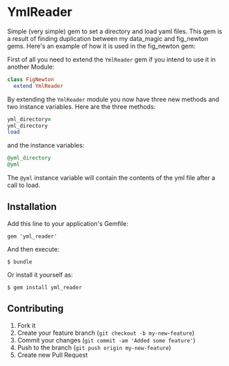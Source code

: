 # YmlReader

Simple (very simple) gem to set a directory and load yaml files.  This gem is a result of finding duplication between my data_magic and fig_newton gems.  Here's an example of how it is used in the fig_newton gem:

First of all you need to extend the `YmlReader` gem if you intend to use it in another Module:

````ruby
class FigNewton
  extend YmlReader
````

By extending the `YmlReader` module you now have three new methods and two instance variables. Here are the three methods:

````ruby
yml_directory=
yml_directory
load
````

and the instance variables:

````ruby
@yml_directory
@yml
````

The `@yml` instance variable will contain the contents of the yml file after a call to load.

## Installation

Add this line to your application's Gemfile:

    gem 'yml_reader'

And then execute:

    $ bundle

Or install it yourself as:

    $ gem install yml_reader

## Contributing

1. Fork it
2. Create your feature branch (`git checkout -b my-new-feature`)
3. Commit your changes (`git commit -am 'Added some feature'`)
4. Push to the branch (`git push origin my-new-feature`)
5. Create new Pull Request
